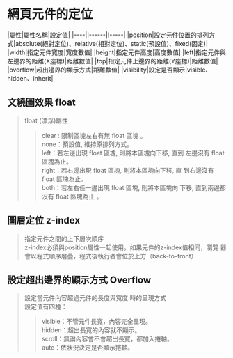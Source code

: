 # 網頁元件的定位    
|屬性|屬性名稱|設定值|
|----|!------|!-----|
|position|設定元件位置的排列方式|absolute(絕對定位)、relative(相對定位)、static(預設值)、fixed(固定)|
|width|指定元件寬度|寬度數值|
|height|指定元件高度|高度數值|
|left|指定元件與左邊界的距離(X座標)|距離數值|
|top|指定元件上邊界的距離(Y座標)|距離數值|
|overflow|超出邊界的顯示方式|距離數值|
|visibility|設定是否顯示|visible、hidden、inherit|

## 文繞圖效果 float
>  float (漂浮)屬性  
>> clear : 限制區塊左右有無 float 區塊 。   
>> none：預設值, 維持原排列方式。    
>> left：若左邊出現 float 區塊, 則將本區塊向下移, 直到 左邊沒有 float 區塊為止。   
>> right：若右邊出現 float 區塊, 則將本區塊向下移, 直 到右邊沒有 float 區塊為止。   
>> both：若左右任一邊出現 float 區塊,  則將本區塊向 下移,  直到兩邊都沒有 float 區塊為止 。   

## 圖層定位 z-index
> 指定元件之間的上下層次順序   
> z-index必須與position屬性一起使用。如果元件的z-index值相同，瀏覽 器會以程式順序層疊，程式後執行者會位於上方（back-to-front）    

## 設定超出邊界的顯示方式 Overflow
> 設定當元件內容超過元件的長度與寬度 時的呈現方式   
> 設定值有四種：    
>> visible：不管元件長寬，內容完全呈現。    
>> hidden：超出長寬的內容就不顯示。    
>> scroll：無論內容會不會超出長寬，都加入捲軸。    
>> auto：依狀況決定是否顯示捲軸。  